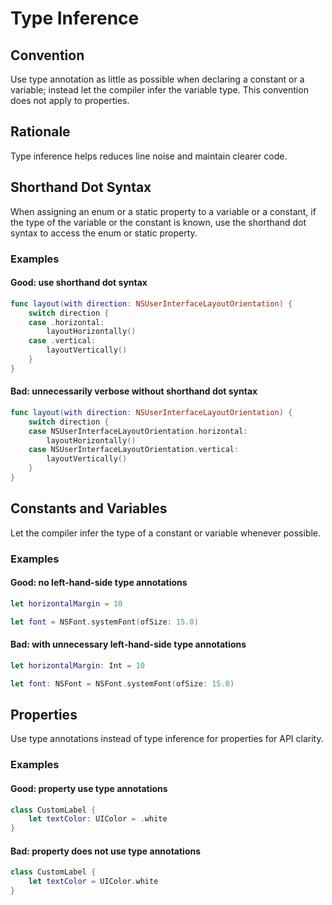 # Type Inference

## Convention

Use type annotation as little as possible when declaring a constant or a variable; instead let the compiler infer the variable type. This convention does not apply to properties.

## Rationale

Type inference helps reduces line noise and maintain clearer code.

## Shorthand Dot Syntax

When assigning an enum or a static property to a variable or a constant, if the type of the variable or the constant is known, use the shorthand dot syntax to access the enum or static property.

### Examples

#### Good: use shorthand dot syntax

``` swift
func layout(with direction: NSUserInterfaceLayoutOrientation) {
    switch direction {
    case .horizontal:
        layoutHorizontally()
    case .vertical: 
        layoutVertically()
    }
}

```

#### Bad: unnecessarily verbose without shorthand dot syntax

``` swift
func layout(with direction: NSUserInterfaceLayoutOrientation) {
    switch direction {
    case NSUserInterfaceLayoutOrientation.horizontal:
        layoutHorizontally()
    case NSUserInterfaceLayoutOrientation.vertical: 
        layoutVertically()
    }
}

```

## Constants and Variables

Let the compiler infer the type of a constant or variable whenever possible. 

### Examples

#### Good: no left-hand-side type annotations

``` swift
let horizontalMargin = 10

let font = NSFont.systemFont(ofSize: 15.0)
```

#### Bad: with unnecessary left-hand-side type annotations

``` swift
let horizontalMargin: Int = 10

let font: NSFont = NSFont.systemFont(ofSize: 15.0)
```

## Properties

Use type annotations instead of type inference for properties for API clarity.

### Examples

#### Good: property use type annotations 

``` swift
class CustomLabel {
    let textColor: UIColor = .white
}
```

#### Bad: property does not use type annotations 

``` swift
class CustomLabel {
    let textColor = UIColor.white
}
```
